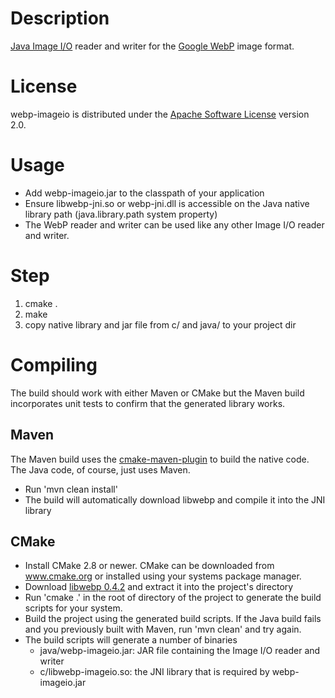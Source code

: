 # Description
[Java Image I/O](http://docs.oracle.com/javase/7/docs/api/javax/imageio/package-summary.html) reader and writer for the
[Google WebP](https://developers.google.com/speed/webp/) image format.

# License
webp-imageio is distributed under the [Apache Software License](https://www.apache.org/licenses/LICENSE-2.0) version 2.0.

# Usage
- Add webp-imageio.jar to the classpath of your application
- Ensure libwebp-jni.so or webp-jni.dll is accessible on the Java native library path (java.library.path system property)
- The WebP reader and writer can be used like any other Image I/O reader and writer.

# Step
1. cmake .
2. make
3. copy native library and jar file from c/ and java/ to your project dir

# Compiling
The build should work with either Maven or CMake but the Maven build incorporates unit tests to confirm that the generated library works.

## Maven
The Maven build uses the [cmake-maven-plugin](https://code.google.com/p/cmake-maven-project/) to build the native code.  The Java code, of course, just uses Maven.
- Run 'mvn clean install'
- The build will automatically download libwebp and compile it into the JNI library

## CMake
- Install CMake 2.8 or newer. CMake can be downloaded from www.cmake.org or installed using
  your systems package manager.
- Download [libwebp 0.4.2](http://downloads.webmproject.org/releases/webp/libwebp-0.4.2.tar.gz) and extract it into the project's directory
- Run 'cmake .' in the root of directory of the project to generate the build scripts for your system.
- Build the project using the generated build scripts.  If the Java build fails and you previously built with Maven, run 'mvn clean' and try again.
- The build scripts will generate a number of binaries
    - java/webp-imageio.jar: JAR file containing the Image I/O reader and writer
    - c/libwebp-imageio.so: the JNI library that is required by webp-imageio.jar
